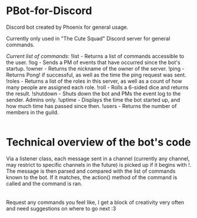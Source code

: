 # PBot-for-Discord
Discord bot created by Phoenix for general usage.

Currently only used in "The Cute Squad" Discord server for general commands.

*Current list of commands:*
!list - Returns a list of commands accessible to the user.
!log - Sends a PM of events that have occurred since the bot's startup.
!owner - Returns the nickname of the owner of the server.
!ping - Returns Pong! if successful, as well as the time the ping request was sent.
!roles - Returns a list of the roles in this server, as well as a count of how many people are assigned each role.
!roll - Rolls a 6-sided dice and returns the result.
!shutdown - Shuts down the bot and PMs the event log to the sender. Admins only.
!uptime - Displays the time the bot started up, and how much time has passed since then.
!users - Returns the number of members in the guild.
<br />
<br />
# **Technical overview of the bot's code**

Via a listener class, each message sent in a channel (currently any channel, may restrict to specific channels in the future) is picked up if it begins with !. The message is then parsed and compared with the list of commands known to the bot. If it matches, the action() method of the command is called and the command is ran. 
<br />
<br />
<br />
Request any commands you feel like, I get a block of creativity very often and need suggestions on where to go next :3
